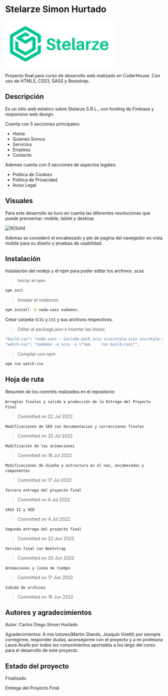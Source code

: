 # Stelarze Simon Hurtado

![N|Solid](assets/logos/logo-primary.svg)

Proyecto final para curso de desarrollo web realizado en CoderHouse. Con uso de HTML5, CSS3, SASS y Bootstrap.

## Descripción

Es un sitio web estatico sobre Stelarze S.R.L., con hosting de Firebase y responsive web design.

Cuenta con 5 secciones principales:
- Home
- Quienes Somos
- Servicios
- Empleos
- Contacto

Ademas cuenta con 3 secciones de aspectos legales:
- Politica de Cookies
- Politica de Privacidad
- Aviso Legal

## Visuales

Para este desarrollo se tuvo en cuenta las diferentes resoluciones que puede prensentar: mobile, tablet y desktop

![N|Solid](https://i.ibb.co/THSLXzv/banner-preview-rev-1.png)

Ademas se consideró el encabezado y pie de pagina del navegador en vista mobile para su diseño y pruebas de usabilidad.

## Instalación

Instalación del nodejs y el npm para poder editar los archivos .scss

> Iniciar el npm

```sh
npm init
```

> Instalar el nodemon

```sh
npm install -D node-sass nodemon.
```

Crear carpeta `SCSS` y `CSS` y sus archivos respectivos.

> Editar el package.json e insertar las lineas:

```sh
"build-css": "node-sass --include-path scss scss/style.scss css/style.css",
"watch-css": "nodemon -e scss -x \"npm     run build-css\"",
```

> Compilar con npm

```sh
npm run watch-css
```

## Hoja de ruta

Resumen de los commits realizados en el repositorio:

`Arreglos finales y salida a producción de la Entrega del Proyecto Final`
>Committed on 22 Jul 2022

`Modificaciones de SEO con documentacion y correcciones finales`
>Committed on 22 Jul 2022

`Modificación de las animaciones`
>Committed on 18 Jul 2022

`Modificaciones de diseño y estructura en el nav, encabezados y componentes`
>Committed on 17 Jul 2022

`Tercera entrega del proyecto final`
>Committed on 6 Jul 2022

`SASS II y SEO`
>Committed on 4 Jul 2022

`Segunda entrega del proyecto final`
>Committed on 22 Jun 2022

`Versión final con Bootstrap`
>Committed on 20 Jun 2022

`Animaciones y linea de tiempo`
>Committed on 17 Jun 2022

`Subida de archivos`
>Committed on 16 Jun 2022

## Autores y agradecimientos

Autor: Carlos Diego Simon Hurtado

Agradecimientos: 
A mis tutores(Martin Giando, Joaquin Viretti) por siempre corregirme, responder dudas, aconsejarme con el proyecto y a mi profesora Laura Avalle por todos los conocimientos aportados a los largo del curso para el desarrollo de este proyecto.

## Estado del proyecto

Finalizado

Entrega del Proyecto Final